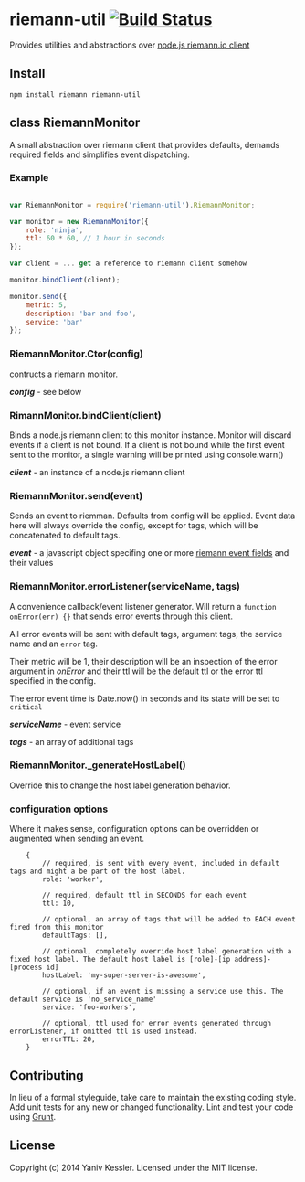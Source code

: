 # riemann-util [![Build Status](https://secure.travis-ci.org/kessler/riemann-util.png?branch=master)](http://travis-ci.org/kessler/riemann-util)

Provides utilities and abstractions over [node.js riemann.io client](https://github.com/perezd/riemann-nodejs-client)

## Install
```
npm install riemann riemann-util
```

## class RiemannMonitor
A small abstraction over riemann client that provides defaults, demands required fields and simplifies event dispatching.

### Example
```javascript

var RiemannMonitor = require('riemann-util').RiemannMonitor;

var monitor = new RiemannMonitor({
	role: 'ninja',
	ttl: 60 * 60, // 1 hour in seconds
});

var client = ... get a reference to riemann client somehow

monitor.bindClient(client);

monitor.send({
	metric: 5,
	description: 'bar and foo',
	service: 'bar'
});

```

### RiemannMonitor.Ctor(config)
contructs a riemann monitor.


***config*** - see below

### RimannMonitor.bindClient(client)
Binds a node.js riemann client to this monitor instance. Monitor will discard events if a client is not bound. If a client is not bound while the first event sent to the monitor, a single warning will be printed using console.warn()


***client*** - an instance of a node.js riemann client

### RiemannMonitor.send(event)
Sends an event to riemman. Defaults from config will be applied. Event data here will always override the config, except for tags, which will be concatenated to default tags.

***event*** - a javascript object specifing one or more [riemann event fields](http://riemann.io/concepts.html) and their values

### RiemannMonitor.errorListener(serviceName, tags)
A convenience callback/event listener generator. Will return a ```function onError(err) {}``` that sends error events through this client.

All error events will be sent with default tags, argument tags, the service name and an ```error``` tag.

Their metric will be 1, their description will be an inspection of the error argument in _onError_ and their ttl will be the default ttl or the error ttl specified in the config.

The error event time is Date.now() in seconds and its state will be set to ```critical```


***serviceName*** - event service


***tags*** - an array of additional tags

### RiemannMonitor._generateHostLabel()
Override this to change the host label generation behavior.

### configuration options

Where it makes sense, configuration options can be overridden or augmented when sending an event.

```
	{
		// required, is sent with every event, included in default tags and might a be part of the host label.
		role: 'worker',

		// required, default ttl in SECONDS for each event
		ttl: 10,

		// optional, an array of tags that will be added to EACH event fired from this monitor
		defaultTags: [],

		// optional, completely override host label generation with a fixed host label. The default host label is [role]-[ip address]-[process id]
		hostLabel: 'my-super-server-is-awesome',

		// optional, if an event is missing a service use this. The default service is 'no_service_name'
		service: 'foo-workers',

		// optional, ttl used for error events generated through errorListener, if omitted ttl is used instead.
		errorTTL: 20,
	}
```

## Contributing
In lieu of a formal styleguide, take care to maintain the existing coding style. Add unit tests for any new or changed functionality. Lint and test your code using [Grunt](http://gruntjs.com/).

## License
Copyright (c) 2014 Yaniv Kessler. Licensed under the MIT license.
